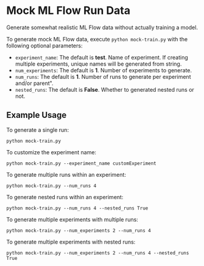 # Mock ML Flow Run Data

Generate somewhat realistic ML Flow data without actually training a model.

To generate mock ML Flow data, execute `python mock-train.py` with the following optional parameters:

- `experiment_name`: The default is **test**. Name of experiment. If creating multiple experiments, unique names will be generated from string.
- `num_experiments`: The default is **1**. Number of experiments to generate.
- `num_runs`: The default is **1**. Number of runs to generate per experiment and/or parent".
- `nested_runs`: The default is **False**. Whether to generated nested runs or not.


## Example Usage

To generate a single run:

```
python mock-train.py
```

To customize the experiment name:

```
python mock-train.py --experiment_name customExperiment
```

To generate multiple runs within an experiment:

```
python mock-train.py --num_runs 4
```

To generate nested runs within an experiment:

```
python mock-train.py --num_runs 4 --nested_runs True
```

To generate multiple experiments with multiple runs:

```
python mock-train.py --num_experiments 2 --num_runs 4
```

To generate multiple experiments with nested runs:

```
python mock-train.py --num_experiments 2 --num_runs 4 --nested_runs True
```

